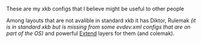 These are my xkb configs that I believe might be useful to other people

Among layouts that are not avalible in standard xkb it has Diktor, Rulemak _(it is in standard xkb but is missing from some evdev.xml configs that are on part of the OS)_ and powerful [Extend](https://dreymar.colemak.org/layers-extend.html) layers for them (and colemak).
